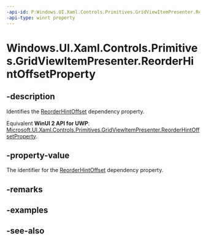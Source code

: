 ```yaml
---
-api-id: P:Windows.UI.Xaml.Controls.Primitives.GridViewItemPresenter.ReorderHintOffsetProperty
-api-type: winrt property
---
```


<!-- Property syntax
public Windows.UI.Xaml.DependencyProperty ReorderHintOffsetProperty { get; }
-->

# Windows.UI.Xaml.Controls.Primitives.GridViewItemPresenter.ReorderHintOffsetProperty

## -description
Identifies the [ReorderHintOffset](gridviewitempresenter_reorderhintoffset.md) dependency property.

Equivalent **WinUI 2 API for UWP**: [Microsoft.UI.Xaml.Controls.Primitives.GridViewItemPresenter.ReorderHintOffsetProperty](/windows/winui/api/microsoft.ui.xaml.controls.primitives.gridviewitempresenter.reorderhintoffsetproperty).

## -property-value
The identifier for the [ReorderHintOffset](gridviewitempresenter_reorderhintoffset.md) dependency property.

## -remarks

## -examples

## -see-also
